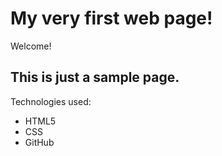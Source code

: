 # My very first web page!

Welcome!

## This is just a sample page.

Technologies used:
- HTML5
- CSS
- GitHub
